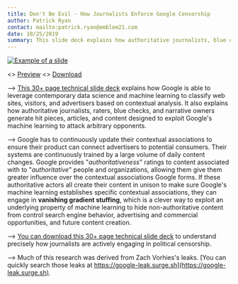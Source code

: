 ```yaml
---
title: Don't Be Evil - How Journalists Enforce Google Censorship
author: Patrick Ryan
contact: mailto:patrick.ryan@emblem21.com
date: 10/25/2019
summary: This slide deck explains how authoritative journalists, blue checks, and pro-establishment types use their writing as the training corpus to abuse Google's AI ecosystem.
---
```


[![Example of a slide](/images/dont-be-evil-example.jpg)](/images/dont-be-evil-example.jpg)

<> [Preview](https://dochub.com/patrick-ryan-7z17ki/g66RMVq/dont-be-evil-how-journalists-act-as-hyperparameters-for-googles-word-embeddings?dt=CYNHScwZykvzwScthiya)
<> [Download](https://mega.nz/#!XtNm0CYL!I4_IfjOEkKwu2agf6nglfH7is13hgxSZDMa2Mfop1zM)

--> [This 30+ page technical slide deck](https://dochub.com/patrick-ryan-7z17ki/g66RMVq/dont-be-evil-how-journalists-act-as-hyperparameters-for-googles-word-embeddings?dt=CYNHScwZykvzwScthiy) explains how Google is able to leverage contemporary data science and machine learning to classify web sites, visitors, and advertisers based on contextual analysis.  It also explains how authoritative journalists, raters, blue checks, and narrative owners generate hit pieces, articles, and content designed to exploit Google's machine learning to attack arbitrary opponents.

--> Google has to continuously update their contextual associations to ensure their product can connect advertisers to potential consumers.  Their systems are continuously trained by a large volume of daily content changes.  Google provides "_authoritativeness_" ratings to content associated with to "_authoritative_" people and organizations, allowing them give them greater influence over the contextual associations Google forms.  If these authoritative actors all create their content in unison to make sure Google's machine learning establishes specific contextual associations, they can engage in **vanishing gradient stuffing**, which is a clever way to exploit an underlying property of machine learning to hide non-authoritative content from control search engine behavior, advertising and commercial opportunities, and future content creation.

--> [You can download this 30+ page technical slide deck](https://mega.nz/#!XtNm0CYL!I4_IfjOEkKwu2agf6nglfH7is13hgxSZDMa2Mfop1zM) to understand precisely how journalists are actively engaging in political censorship.

--> Much of this research was derived from Zach Vorhies's leaks. [You can quickly search those leaks at https://google-leak.surge.sh](https://google-leak.surge.sh).
